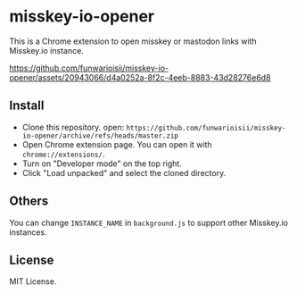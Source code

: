 misskey-io-opener
===

This is a Chrome extension to open misskey or mastodon links with Misskey.io instance.

https://github.com/funwarioisii/misskey-io-opener/assets/20943066/d4a0252a-8f2c-4eeb-8883-43d28276e6d8

## Install
- Clone this repository. open: `https://github.com/funwarioisii/misskey-io-opener/archive/refs/heads/master.zip`
- Open Chrome extension page. You can open it with `chrome://extensions/`.
- Turn on "Developer mode" on the top right.
- Click "Load unpacked" and select the cloned directory.

## Others
You can change `INSTANCE_NAME` in `background.js` to support other Misskey.io instances.

## License
MIT License.

